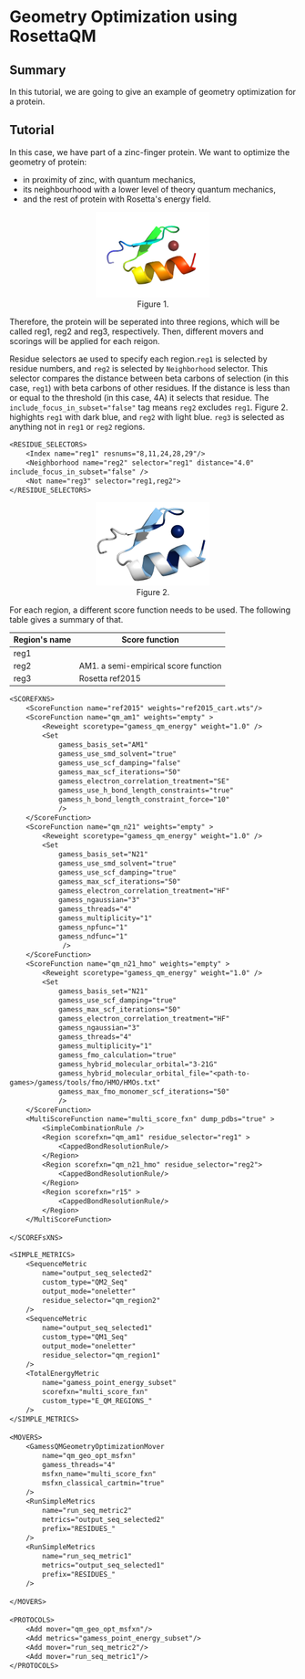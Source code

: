 # Geometry Optimization using RosettaQM

## Summary
In this tutorial, we are going to give an example of geometry optimization for a protein. 

## Tutorial
In this case, we have part of a zinc-finger protein. We want to optimize the geometry of protein:
* in proximity of zinc, with quantum mechanics, 
* its neighbourhood with a lower level of theory quantum mechanics, 
* and the rest of protein with Rosetta's energy field. 

<figure align="center">
<img src="../../../images/GeometryOptimizationRosettaQM_image1.png" alt="drawing" width="200"/>
<figcaption>Figure 1.</figcaption>
</figure>

Therefore, the protein will be seperated into three regions, which will be called reg1, reg2 and reg3, respectively. Then, different movers and scorings will be applied for each reigon. 

Residue selectors ae used to specify each region.`reg1` is selected by residue numbers, and `reg2` is selected by `Neighborhood` selector. This selector compares the distance between beta carbons of selection (in this case, `reg1`) with beta carbons of other residues. If the distance is less than or equal to the threshold (in this case, 4A) it selects that residue. The `include_focus_in_subset="false"` tag means `reg2` excludes `reg1`. Figure 2. highights `reg1` with dark blue, and `reg2` with light blue. `reg3` is selected as anything not in `reg1` or `reg2` regions. 

```
<RESIDUE_SELECTORS>
    <Index name="reg1" resnums="8,11,24,28,29"/>
    <Neighborhood name="reg2" selector="reg1" distance="4.0" include_focus_in_subset="false" />
    <Not name="reg3" selector="reg1,reg2">
</RESIDUE_SELECTORS>
```
<figure align="center">
<img src="../../../images/GeometryOptimizationRosettaQM_image2.png" alt="drawing" width="200"/>
<figcaption>Figure 2.</figcaption>
</figure>

For each region, a different score function needs to be used. The following table gives a summary of that.

| Region's name | Score function | 
|-------------|----------------|
| reg1 | |
| reg2 | AM1. a semi-empirical score function|
| reg3 | Rosetta ref2015 |


```
<SCOREFXNS>
    <ScoreFunction name="ref2015" weights="ref2015_cart.wts"/>
    <ScoreFunction name="qm_am1" weights="empty" >
        <Reweight scoretype="gamess_qm_energy" weight="1.0" />
        <Set
            gamess_basis_set="AM1" 
            gamess_use_smd_solvent="true"
            gamess_use_scf_damping="false" 
            gamess_max_scf_iterations="50"
            gamess_electron_correlation_treatment="SE"
            gamess_use_h_bond_length_constraints="true"
            gamess_h_bond_length_constraint_force="10" 
            />
    </ScoreFunction>
    <ScoreFunction name="qm_n21" weights="empty" >
        <Reweight scoretype="gamess_qm_energy" weight="1.0" />
        <Set 
            gamess_basis_set="N21"
            gamess_use_smd_solvent="true"
            gamess_use_scf_damping="true"
            gamess_max_scf_iterations="50"
            gamess_electron_correlation_treatment="HF"
            gamess_ngaussian="3" 
            gamess_threads="4"
            gamess_multiplicity="1"
            gamess_npfunc="1" 
            gamess_ndfunc="1"
             />
    </ScoreFunction>
    <ScoreFunction name="qm_n21_hmo" weights="empty" >
        <Reweight scoretype="gamess_qm_energy" weight="1.0" />
        <Set 
            gamess_basis_set="N21"
            gamess_use_scf_damping="true"
            gamess_max_scf_iterations="50"
            gamess_electron_correlation_treatment="HF"
            gamess_ngaussian="3" 
            gamess_threads="4" 
            gamess_multiplicity="1" 
            gamess_fmo_calculation="true" 
            gamess_hybrid_molecular_orbital="3-21G"
            gamess_hybrid_molecular_orbital_file="<path-to-games>/gamess/tools/fmo/HMO/HMOs.txt"
            gamess_max_fmo_monomer_scf_iterations="50"
            />
    </ScoreFunction>
    <MultiScoreFunction name="multi_score_fxn" dump_pdbs="true" >
        <SimpleCombinationRule />
        <Region scorefxn="qm_am1" residue_selector="reg1" >
            <CappedBondResolutionRule/>
        </Region>
        <Region scorefxn="qm_n21_hmo" residue_selector="reg2">
            <CappedBondResolutionRule/>
        </Region>
        <Region scorefxn="r15" >
            <CappedBondResolutionRule/>
        </Region>
    </MultiScoreFunction>

</SCOREFsXNS>
```

```
<SIMPLE_METRICS>
    <SequenceMetric 
        name="output_seq_selected2" 
        custom_type="QM2_Seq" 
        output_mode="oneletter"
        residue_selector="qm_region2"
    />
    <SequenceMetric 
        name="output_seq_selected1" 
        custom_type="QM1_Seq" 
        output_mode="oneletter"  
        residue_selector="qm_region1"
    />
    <TotalEnergyMetric 
        name="gamess_point_energy_subset" 
        scorefxn="multi_score_fxn" 
        custom_type="E_QM_REGIONS_"
    />
</SIMPLE_METRICS>

<MOVERS>
    <GamessQMGeometryOptimizationMover 
        name="qm_geo_opt_msfxn" 
        gamess_threads="4" 
        msfxn_name="multi_score_fxn" 
        msfxn_classical_cartmin="true" 
    />
    <RunSimpleMetrics 
        name="run_seq_metric2" 
        metrics="output_seq_selected2" 
        prefix="RESIDUES_"
    />
    <RunSimpleMetrics 
        name="run_seq_metric1" 
        metrics="output_seq_selected1" 
        prefix="RESIDUES_"
    />
    
</MOVERS>

<PROTOCOLS>
    <Add mover="qm_geo_opt_msfxn"/>
    <Add metrics="gamess_point_energy_subset"/>
    <Add mover="run_seq_metric2"/>
    <Add mover="run_seq_metric1"/>
</PROTOCOLS>
```
